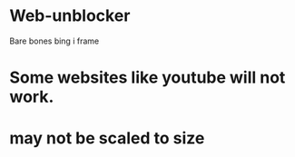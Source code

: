 # Web-unblocker
Bare bones bing i frame
# Some websites like youtube will not work.
# may not be scaled to size
